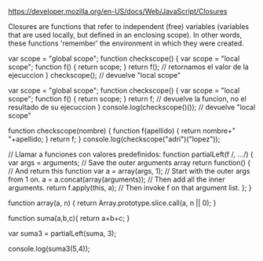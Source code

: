 https://developer.mozilla.org/en-US/docs/Web/JavaScript/Closures

Closures are functions that refer to independent (free) variables (variables that are used locally, but defined in an enclosing scope). In other words, these functions 'remember' the environment in which they were created.

var scope = "global scope";
function checkscope() {
  var scope = "local scope";
  function f() { return scope; }
  return f(); // retornamos el valor de la ejecuccion
}
checkscope(); // devuelve "local scope"


var scope = "global scope";
function checkscope() {
  var scope = "local scope";
  function f() { return scope; }
  return f; // devuelve la funcion, no el resultado de su ejecuccion
}
console.log(checkscope()()); // devuelve "local scope"



function checkscope(nombre) {
  function f(apellido) { return nombre+" "+apellido; }
  return f;
}
console.log(checkscope("adri")("lopez"));




// Llamar a funciones con valores predefinidos:
function partialLeft(f /*, ...*/) {
  var args = arguments; // Save the outer arguments array
  return function() { // And return this function
    var a = array(args, 1); // Start with the outer args from 1 on.
    a = a.concat(array(arguments)); // Then add all the inner arguments.
    return f.apply(this, a); // Then invoke f on that argument list.
  };
}

function array(a, n) { return Array.prototype.slice.call(a, n || 0); }

function suma(a,b,c){ return a+b+c; }

var suma3 = partialLeft(suma, 3);

console.log(suma3(5,4));
